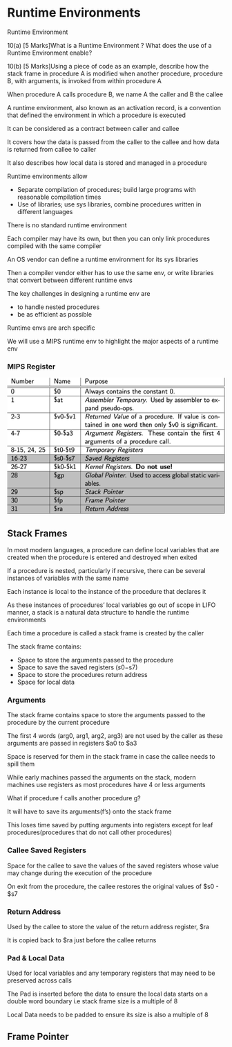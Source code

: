 # Runtime Environments

Runtime Environment

10(a) [5 Marks]What is a Runtime Environment ? What does the use of a Runtime Environment enable?

10(b) [5 Marks]Using a piece of code as an example, describe how the stack frame in procedure A is modified when another procedure, procedure B, with arguments, is invoked from within procedure A

When procedure A calls procedure B, we name A the caller and B the callee

A runtime environment, also known as an activation record, is a convention that defined the environment in which a procedure is executed

It can be considered as a contract between caller and callee

It covers how the data is passed from the caller to the callee and how data is returned from callee to caller

It also describes how local data is stored and managed in a procedure

Runtime environments allow

- Separate compilation of procedures; build large programs with reasonable compilation times
- Use of libraries; use sys libraries, combine procedures written in different languages

There is no standard runtime environment

Each compiler may have its own, but then you can only link procedures compiled with the same compiler

An OS vendor can define a runtime environment for its sys libraries

Then a compiler vendor either has to use the same env, or write libraries that convert between different runtime envs

The key challenges in designing a runtime env are

- to handle nested procedures
- be as efficient as possible

Runtime envs are arch specific

We will use a MIPS runtime env to highlight the major aspects of a runtime env

### MIPS Register

![Untitled](Runtime%20Environments%20f914c4f525ae4cc2b459b97f5ce4bf0f/Untitled.png)

## Stack Frames

In most modern languages, a procedure can define local variables that are created when the procedure is entered and destroyed when exited

If a procedure is nested, particularly if recursive, there can be several instances of variables with the same name

Each instance is local to the instance of the procedure that declares it

As these instances of procedures’ local variables go out of scope in LIFO manner, a stack is a natural data structure to handle the runtime environments

Each time a procedure is called a stack frame is created by the caller

The stack frame contains:

- Space to store the arguments passed to the procedure
- Space to save the saved registers ($s0-$s7)
- Space to store the procedures return address
- Space for local data

### Arguments

The stack frame contains space to store the arguments passed to the procedure by the current procedure

The first 4 words (arg0, arg1, arg2, arg3) are not used by the caller as these arguments are passed in registers $a0 to $a3

Space is reserved for them in the stack frame in case the callee needs to spill them

While early machines passed the arguments on the stack, modern machines use registers as most procedures have 4 or less arguments

What if procedure f calls another procedure g?

It will have to save its arguments(f’s) onto the stack frame

This loses time saved by putting arguments into registers except for leaf procedures(procedures that do not call other procedures)

### Callee Saved Registers

Space for the callee to save the values of the saved registers whose value may change during the execution of the procedure

On exit from the procedure, the callee restores the original values of $s0 - $s7

### Return Address

Used by the callee to store the value of the return address register, $ra

It is copied back to $ra just before the callee returns

### Pad & Local Data

Used for local variables and any temporary registers that may need to be preserved across calls

The Pad is inserted before the data to ensure the local data starts on a double word boundary i.e stack frame size is a multiple of 8

Local Data needs to be padded to ensure its size is also a multiple of 8

## Frame Pointer